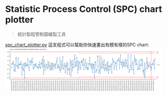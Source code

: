 # Statistic Process Control (SPC) chart plotter
> 統計製程管制圖繪製工具  

[spc_chart_plotter.py](./spc_chart_plotter.py) 這支程式可以幫助你快速畫出有模有樣的SPC chart:
![](./demo.png)
